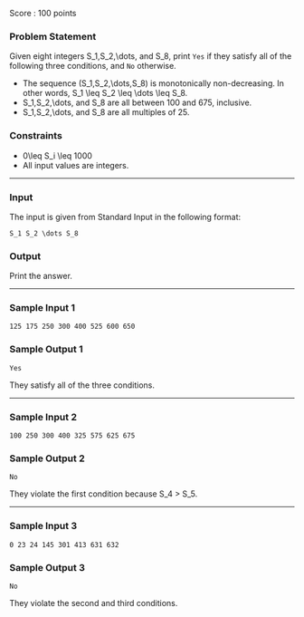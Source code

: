 Score : 100 points

### Problem Statement

Given eight integers S\_1,S\_2,\dots, and S\_8,
print `Yes` if they satisfy all of the following three conditions, and `No` otherwise.

* The sequence (S\_1,S\_2,\dots,S\_8) is monotonically non-decreasing. In other words, S\_1 \leq S\_2 \leq \dots \leq S\_8.
* S\_1,S\_2,\dots, and S\_8 are all between 100 and 675, inclusive.
* S\_1,S\_2,\dots, and S\_8 are all multiples of 25.

### Constraints

* 0\leq S\_i \leq 1000
* All input values are integers.

---

### Input

The input is given from Standard Input in the following format:

```
S_1 S_2 \dots S_8
```

### Output

Print the answer.

---

### Sample Input 1

```
125 175 250 300 400 525 600 650
```

### Sample Output 1

```
Yes
```

They satisfy all of the three conditions.

---

### Sample Input 2

```
100 250 300 400 325 575 625 675
```

### Sample Output 2

```
No
```

They violate the first condition because S\_4 > S\_5.

---

### Sample Input 3

```
0 23 24 145 301 413 631 632
```

### Sample Output 3

```
No
```

They violate the second and third conditions.
